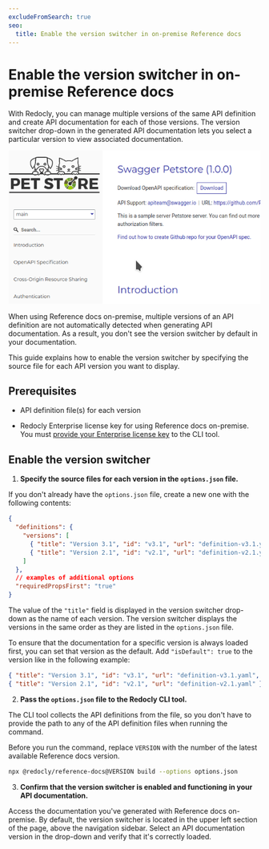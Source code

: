 ```yaml
---
excludeFromSearch: true
seo:
  title: Enable the version switcher in on-premise Reference docs
---
```


# Enable the version switcher in on-premise Reference docs

With Redocly, you can manage multiple versions of the same API definition and create API documentation for each of those versions. The version switcher drop-down in the generated API documentation lets you select a particular version to view associated documentation.

![Version switcher menu](../images/referencedocs-version-switcher.gif)

When using Reference docs on-premise, multiple versions of an API definition are not automatically detected when generating API documentation. As a result, you don't see the version switcher by default in your documentation.

This guide explains how to enable the version switcher by specifying the source file for each API version you want to display.

## Prerequisites

- API definition file(s) for each version

- Redocly Enterprise license key for using Reference docs on-premise. You must [provide your Enterprise license key](./on-premise.md#cli) to the CLI tool.

## Enable the version switcher

1. **Specify the source files for each version in the `options.json` file.**

If you don't already have the `options.json` file, create a new one with the following contents:

```json
{
  "definitions": {
    "versions": [
      { "title": "Version 3.1", "id": "v3.1", "url": "definition-v3.1.yaml" },
      { "title": "Version 2.1", "id": "v2.1", "url": "definition-v2.1.yaml" }
    ]
  },
  // examples of additional options
  "requiredPropsFirst": "true"
}
```

The value of the `"title"` field is displayed in the version switcher drop-down as the name of each version. The version switcher displays the versions in the same order as they are listed in the `options.json` file.

To ensure that the documentation for a specific version is always loaded first, you can set that version as the default. Add `"isDefault": true` to the version like in the following example:

```json
{ "title": "Version 3.1", "id": "v3.1", "url": "definition-v3.1.yaml", "isDefault": true },
{ "title": "Version 2.1", "id": "v2.1", "url": "definition-v2.1.yaml" }
```

2. **Pass the `options.json` file to the Redocly CLI tool.**

The CLI tool collects the API definitions from the file, so you don't have to provide the path to any of the API definition files when running the command.

Before you run the command, replace `VERSION` with the number of the latest available Reference docs version.

```bash
npx @redocly/reference-docs@VERSION build --options options.json
```

3. **Confirm that the version switcher is enabled and functioning in your API documentation.**

Access the documentation you've generated with Reference docs on-premise. By default, the version switcher is located in the upper left section of the page, above the navigation sidebar. Select an API documentation version in the drop-down and verify that it's correctly loaded.
